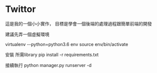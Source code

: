 # Twittor
這是我的一個小小實作，
目標是學會一個後端的處理過程跟簡單前端的開發

建議先弄一個虛擬環境

virtualenv --python=python3.6 env
source env/bin/activate

安裝 所需library
pip install -r requirements.txt

接續執行
python manager.py runserver -d

